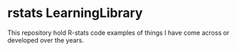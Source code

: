 # rstats LearningLibrary

This repository hold R-stats code examples of things I have come across or developed over the years. 
